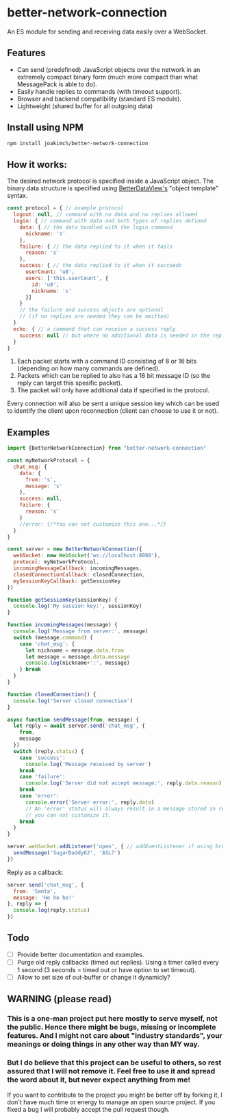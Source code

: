 # better-network-connection

An ES module for sending and receiving data easily over a WebSocket.

## Features
* Can send (predefined) JavaScript objects over the network in an extremely compact binary form (much more compact than what MessagePack is able to do).
* Easily handle replies to commands (with timeout support).
* Browser and backend compatibility (standard ES module).
* Lightweight (shared buffer for all outgoing data)

## Install using NPM
```bash
npm install joakimch/better-network-connection
```

## How it works:
The desired network protocol is specified inside a JavaScript object.
The binary data structure is specified using [BetterDataView's](https://github.com/JoakimCh/better-data-view) "object template" syntax.
```javascript
const protocol = { // example protocol
  logout: null, // command with no data and no replies allowed
  login: { // command with data and both types of replies defined
    data: { // the data bundled with the login command
      nickname: 's'
    },
    failure: { // the data replied to it when it fails
      reason: 's'
    },
    success: { // the data replied to it when it succeeds
      userCount: 'u8',
      users: ['this.userCount', {
        id: 'u8',
        nickname: 's'
      }]
    }
    // the failure and success objects are optional 
    // (if no replies are needed they can be omitted)
  }
  echo: { // a command that can receive a success reply
    success: null // but where no additional data is needed in the reply
  }
}
```
1. Each packet starts with a command ID consisting of 8 or 16 bits (depending on how many commands are defined).
2. Packets which can be replied to also has a 16 bit message ID (so the reply can target this spesific packet).
3. The packet will only have additional data if specified in the protocol.

Every connection will also be sent a unique session key which can be used to identify the client upon reconnection (client can choose to use it or not).

## Examples
```javascript
import {BetterNetworkConnection} from "better-network-connection"

const myNetworkProtocol = {
  chat_msg: {
    data: {
      from: 's',
      message: 's'
    },
    success: null,
    failure: {
      reason: 's'
    }
    //error: {/*You can not customize this one...*/}
  }
}

const server = new BetterNetworkConnection({
  webSocket: new WebSocket('ws://localhost:8080'),
  protocol: myNetworkProtocol,
  incomingMessageCallback: incomingMessages,
  closedConnectionCallback: closedConnection,
  mySessionKeyCallback: gotSessionKey
})

function gotSessionKey(sessionKey) {
  console.log('My session key:', sessionKey)
}

function incomingMessages(message) {
  console.log('Message from server:', message)
  switch (message.command) {
    case 'chat_msg': {
      let nickname = message.data.from
      let message = message.data.message
      console.log(nickname+':', message)
    } break
  }
}

function closedConnection() {
  console.log('Server closed connection')
}

async function sendMessage(from, message) {
  let reply = await server.send('chat_msg', {
    from,
    message
  })
  switch (reply.status) {
    case 'success':
      console.log('Message received by server')
    break
    case 'failure':
      console.log('Server did not accept message:', reply.data.reason)
    break
    case 'error':
      console.error('Server error:', reply.data)
      // An 'error' status will always result in a message stored in reply.data,
      // you can not customize it.
    break
  }
}

server.webSocket.addListener('open', { // addEventListener if using browser
  sendMessage('SugarDaddy62', 'ASL?')
})
```
Reply as a callback:
```javascript
server.send('chat_msg', {
  from: 'Santa',
  message: 'Ho ho ho!'
}, reply => {
  console.log(reply.status)
})
```

## Todo
- [ ] Provide better documentation and examples.
- [ ] Purge old reply callbacks (timed out replies). Using a timer called every 1 second (3 seconds = timed out or have option to set timeout).
- [ ]  Allow to set size of out-buffer or change it dynamicly?

## WARNING (please read)

### This is a one-man project put here mostly to serve myself, not the public. Hence there might be bugs, missing or incomplete features. And I might not care about "industry standards", your meanings or doing things in any other way than MY way.

### But I do believe that this project can be useful to others, so rest assured that I will not remove it. Feel free to use it and spread the word about it, but never expect anything from me!

If you want to contribute to the project you might be better off by forking it, I don't have much time or energy to manage an open source project. If you fixed a bug I will probably accept the pull request though.
